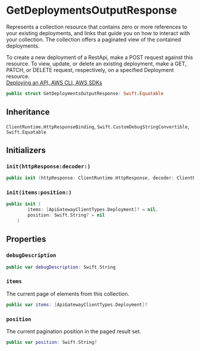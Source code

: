 # GetDeploymentsOutputResponse

Represents a collection resource that contains zero or more references to your existing deployments, and links that guide you on how to interact with your collection. The collection offers a paginated view of the contained deployments.

<div class="remarks">To create a new deployment of a RestApi, make a POST request against this resource. To view, update, or delete an existing
deployment, make a GET, PATCH, or DELETE request, respectively, on a specified Deployment resource.</div>
<div class="seeAlso">
<a href="https:​//docs.aws.amazon.com/apigateway/latest/developerguide/how-to-deploy-api.html">Deploying an API,
<a href="https:​//docs.aws.amazon.com/cli/latest/reference/apigateway/get-deployment.html">AWS CLI,
<a href="https:​//aws.amazon.com/tools/">AWS SDKs
</div>

``` swift
public struct GetDeploymentsOutputResponse: Swift.Equatable 
```

## Inheritance

`ClientRuntime.HttpResponseBinding`, `Swift.CustomDebugStringConvertible`, `Swift.Equatable`

## Initializers

### `init(httpResponse:decoder:)`

``` swift
public init (httpResponse: ClientRuntime.HttpResponse, decoder: ClientRuntime.ResponseDecoder? = nil) throws 
```

### `init(items:position:)`

``` swift
public init (
        items: [ApiGatewayClientTypes.Deployment]? = nil,
        position: Swift.String? = nil
    )
```

## Properties

### `debugDescription`

``` swift
public var debugDescription: Swift.String 
```

### `items`

The current page of elements from this collection.

``` swift
public var items: [ApiGatewayClientTypes.Deployment]?
```

### `position`

The current pagination position in the paged result set.

``` swift
public var position: Swift.String?
```
